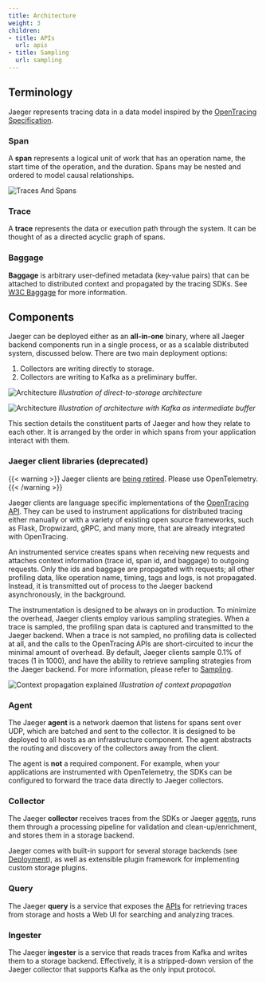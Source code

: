 ```yaml
---
title: Architecture
weight: 3
children:
- title: APIs
  url: apis
- title: Sampling
  url: sampling
---
```


## Terminology

Jaeger represents tracing data in a data model inspired by the [OpenTracing Specification](https://github.com/opentracing/specification/blob/master/specification.md).

### Span

A **span** represents a logical unit of work that has an operation name, the start time of the operation, and the duration. Spans may be nested and ordered to model causal relationships.

![Traces And Spans](/img/spans-traces.png)

### Trace

A **trace** represents the data or execution path through the system. It can be thought of as a directed acyclic graph of spans.

### Baggage

**Baggage** is arbitrary user-defined metadata (key-value pairs) that can be attached to distributed context and propagated by the tracing SDKs. See [W3C Baggage](https://www.w3.org/TR/baggage/) for more information.

## Components

Jaeger can be deployed either as an **all-in-one** binary, where all Jaeger backend components
run in a single process, or as a scalable distributed system, discussed below.
There are two main deployment options:

  1. Collectors are writing directly to storage.
  2. Collectors are writing to Kafka as a preliminary buffer.

![Architecture](/img/architecture-v1.png)
*Illustration of direct-to-storage architecture*

![Architecture](/img/architecture-v2.png)
*Illustration of architecture with Kafka as intermediate buffer*

This section details the constituent parts of Jaeger and how they relate to each other. It is arranged by the order in which spans from your application interact with them.

### Jaeger client libraries (deprecated)

{{< warning >}}
Jaeger clients are [being retired](../client-libraries/). Please use OpenTelemetry.
{{< /warning >}}


Jaeger clients are language specific implementations of the [OpenTracing API](https://opentracing.io). They can be used to instrument applications for distributed tracing either manually or with a variety of existing open source frameworks, such as Flask, Dropwizard, gRPC, and many more, that are already integrated with OpenTracing.

An instrumented service creates spans when receiving new requests and attaches context information (trace id, span id, and baggage) to outgoing requests. Only the ids and baggage are propagated with requests; all other profiling data, like operation name, timing, tags and logs, is not propagated. Instead, it is transmitted out of process to the Jaeger backend asynchronously, in the background.

The instrumentation is designed to be always on in production. To minimize the overhead, Jaeger clients employ various sampling strategies. When a trace is sampled, the profiling span data is captured and transmitted to the Jaeger backend. When a trace is not sampled, no profiling data is collected at all, and the calls to the OpenTracing APIs are short-circuited to incur the minimal amount of overhead. By default, Jaeger clients sample 0.1% of traces (1 in 1000), and have the ability to retrieve sampling strategies from the Jaeger backend. For more information, please refer to [Sampling](../sampling/).

![Context propagation explained](/img/context-prop.png)
*Illustration of context propagation*

### Agent

The Jaeger **agent** is a network daemon that listens for spans sent over UDP, which are batched and sent to the collector. It is designed to be deployed to all hosts as an infrastructure component. The agent abstracts the routing and discovery of the collectors away from the client.

The agent is **not** a required component. For example, when your applications are instrumented with OpenTelemetry, the SDKs can be configured to forward the trace data directly to Jaeger collectors.

### Collector

The Jaeger **collector** receives traces from the SDKs or Jaeger [agents](../architecture/#agent), runs them through a processing pipeline for validation and clean-up/enrichment, and stores them in a storage backend.

Jaeger comes with built-in support for several storage backends (see [Deployment](../deployment/)), as well as extensible plugin framework for implementing custom storage plugins.

### Query

The Jaeger **query** is a service that exposes the [APIs](../apis/) for retrieving traces from storage and hosts a Web UI for searching and analyzing traces.

### Ingester

The Jaeger **ingester** is a service that reads traces from Kafka and writes them to a storage backend. Effectively, it is a stripped-down version of the Jaeger collector that supports Kafka as the only input protocol.
